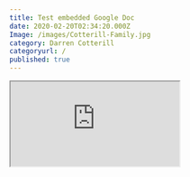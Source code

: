 ```yaml
---
title: Test embedded Google Doc
date: 2020-02-20T02:34:20.000Z
Image: /images/Cotterill-Family.jpg
category: Darren Cotterill
categoryurl: /
published: true
---
```


<iframe src="https://docs.google.com/document/d/e/2PACX-1vS6IBiSyYncZdAfoyRTTl1jTl4yo5_MKZwV12lS87_O6PD0VV1CDXAD0-Mo-DBADsRd4LvZQX09_1iw/pub?embedded=true"></iframe>